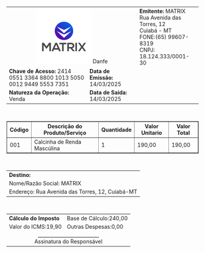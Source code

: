 <html>
<head>
<meta charset="utf-8">
<title>Danfe</title>
</head>
<body>

<!--- Inicio Menu ---->
<table width="100%" border="0">
<tr> <td colspan="2" align="center">
<img src="logo.jpg"
alt="logotipo da empresa" width="150>
</td>
</tr>
<tr>
<td align="left>Danfe</td>
<td align="right>nf-e nr.
<b>000.000.000</b><br/>Serie<b>000</b></td>
</tr>
<tr>
<td colspan="2">
<b>Emitente:</b> MATRIX<br/>
Rua Avenida das Torres, 12<br/>
Cuiabá - MT<br/>
FONE:(65) 99607-8319<br/>
CNPJ: 18.124.333/0001-30
</td>
</tr>
<tr>
<td><b>Chave de Acesso:</b> 2414 0551 3364 8800 1013 5050 0012 9449 5553 7351</td>
<td><b>Data de Emissão:</b>
14/03/2025</td>
</tr>
<tr>
<td><b>Natureza da Operação:</b>
Venda</td>
<td><b>Data de Saida:</b>
14/03/2025</td>
</tr>
</table>

<br/>

<!--Corpo--->
<table width="100%" border="1"
cellspacing="0" cellpadding="5">
<tr>
<th>Código</th>
<th>Descrição do Produto/Serviço</th>
<th>Quantidade</th>
<th>Valor Unitario</th>
<th>Valor Total</th>
</tr>
<tr>
<td>001</td>
<td>Calcinha de Renda Mascúlina</td>
<td>1</td>
<td>190,00</td>
<td>190,00</td>
</tr>
</table>

<br/>

<!--- Informações de Destino --->
<table width="100%" border="0">
<tr>
<td colspan="2"><b>Destino:</b></td>
</tr>
<tr>
<td colspan="2">Nome/Razão Social: MATRIX</td>
</tr>
<tr>
<td colspan="2">Endereço: Rua Avenida das Torres, 12, Cuiabá-MT</td>
</tr>
</table>

<br/> 

<!--- Rodapé ---->
 <table width="100%" border="0">
<tr>
<td><b>Cálculo do Imposto</b></td>
<td>Base de Cálculo:240,00</td>
</tr>
<tr>
<td>Valor do ICMS:19,90</td>
<td>Outras Despesas:0,00</td>
</tr>
<tr>
<td colspan="2" align="center">_________________________<br/>
Assinatura do Responsável</td>
</tr>
</table>

<!--- Fim Menu ---->

</body>
</html>
